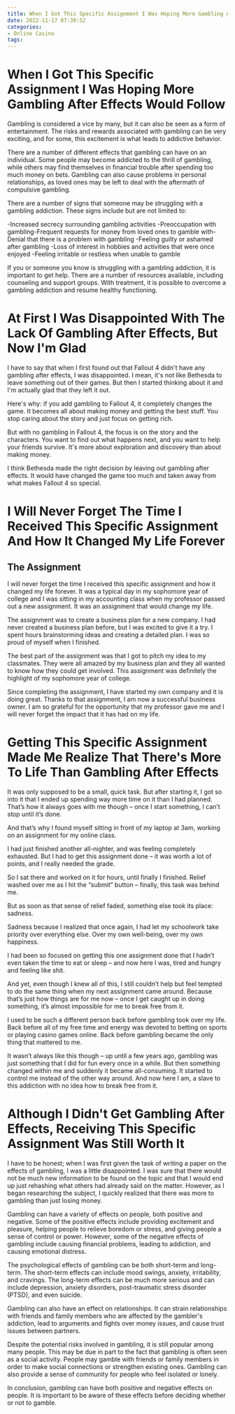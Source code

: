 ```yaml
---
title: When I Got This Specific Assignment I Was Hoping More Gambling After Effects Would Follow
date: 2022-11-17 07:39:52
categories:
- Online Casino
tags:
---
```



#  When I Got This Specific Assignment I Was Hoping More Gambling After Effects Would Follow

Gambling is considered a vice by many, but it can also be seen as a form of entertainment. The risks and rewards associated with gambling can be very exciting, and for some, this excitement is what leads to addictive behavior.

There are a number of different effects that gambling can have on an individual. Some people may become addicted to the thrill of gambling, while others may find themselves in financial trouble after spending too much money on bets. Gambling can also cause problems in personal relationships, as loved ones may be left to deal with the aftermath of compulsive gambling.

There are a number of signs that someone may be struggling with a gambling addiction. These signs include but are not limited to:

-Increased secrecy surrounding gambling activities
-Preoccupation with gambling-Frequent requests for money from loved ones to gamble with-Denial that there is a problem with gambling
-Feeling guilty or ashamed after gambling
-Loss of interest in hobbies and activities that were once enjoyed
-Feeling irritable or restless when unable to gamble

If you or someone you know is struggling with a gambling addiction, it is important to get help. There are a number of resources available, including counseling and support groups. With treatment, it is possible to overcome a gambling addiction and resume healthy functioning.

#  At First I Was Disappointed With The Lack Of Gambling After Effects, But Now I'm Glad

I have to say that when I first found out that Fallout 4 didn't have any gambling after effects, I was disappointed. I mean, it's not like Bethesda to leave something out of their games. But then I started thinking about it and I'm actually glad that they left it out.

Here's why: if you add gambling to Fallout 4, it completely changes the game. It becomes all about making money and getting the best stuff. You stop caring about the story and just focus on getting rich.

But with no gambling in Fallout 4, the focus is on the story and the characters. You want to find out what happens next, and you want to help your friends survive. It's more about exploration and discovery than about making money.

I think Bethesda made the right decision by leaving out gambling after effects. It would have changed the game too much and taken away from what makes Fallout 4 so special.

#  I Will Never Forget The Time I Received This Specific Assignment And How It Changed My Life Forever

## The Assignment

I will never forget the time I received this specific assignment and how it changed my life forever. It was a typical day in my sophomore year of college and I was sitting in my accounting class when my professor passed out a new assignment. It was an assignment that would change my life.

The assignment was to create a business plan for a new company. I had never created a business plan before, but I was excited to give it a try. I spent hours brainstorming ideas and creating a detailed plan. I was so proud of myself when I finished.

The best part of the assignment was that I got to pitch my idea to my classmates. They were all amazed by my business plan and they all wanted to know how they could get involved. This assignment was definitely the highlight of my sophomore year of college.

Since completing the assignment, I have started my own company and it is doing great. Thanks to that assignment, I am now a successful business owner. I am so grateful for the opportunity that my professor gave me and I will never forget the impact that it has had on my life.

#  Getting This Specific Assignment Made Me Realize That There's More To Life Than Gambling After Effects

It was only supposed to be a small, quick task. But after starting it, I got so into it that I ended up spending way more time on it than I had planned. That’s how it always goes with me though – once I start something, I can’t stop until it’s done.

And that’s why I found myself sitting in front of my laptop at 3am, working on an assignment for my online class.

I had just finished another all-nighter, and was feeling completely exhausted. But I had to get this assignment done – it was worth a lot of points, and I really needed the grade.

So I sat there and worked on it for hours, until finally I finished. Relief washed over me as I hit the “submit” button – finally, this task was behind me.

But as soon as that sense of relief faded, something else took its place: sadness.

Sadness because I realized that once again, I had let my schoolwork take priority over everything else. Over my own well-being, over my own happiness.

I had been so focused on getting this one assignment done that I hadn’t even taken the time to eat or sleep – and now here I was, tired and hungry and feeling like shit.

And yet, even though I knew all of this, I still couldn’t help but feel tempted to do the same thing when my next assignment came around. Because that’s just how things are for me now – once I get caught up in doing something, it’s almost impossible for me to break free from it.

I used to be such a different person back before gambling took over my life. Back before all of my free time and energy was devoted to betting on sports or playing casino games online. Back before gambling became the only thing that mattered to me.

It wasn’t always like this though – up until a few years ago, gambling was just something that I did for fun every once in a while. But then something changed within me and suddenly it became all-consuming. It started to control me instead of the other way around. And now here I am, a slave to this addiction with no idea how to break free from it.

#  Although I Didn't Get Gambling After Effects, Receiving This Specific Assignment Was Still Worth It

I have to be honest; when I was first given the task of writing a paper on the effects of gambling, I was a little disappointed. I was sure that there would not be much new information to be found on the topic and that I would end up just rehashing what others had already said on the matter. However, as I began researching the subject, I quickly realized that there was more to gambling than just losing money.

Gambling can have a variety of effects on people, both positive and negative. Some of the positive effects include providing excitement and pleasure, helping people to relieve boredom or stress, and giving people a sense of control or power. However, some of the negative effects of gambling include causing financial problems, leading to addiction, and causing emotional distress.

The psychological effects of gambling can be both short-term and long-term. The short-term effects can include mood swings, anxiety, irritability, and cravings. The long-term effects can be much more serious and can include depression, anxiety disorders, post-traumatic stress disorder (PTSD), and even suicide.

Gambling can also have an effect on relationships. It can strain relationships with friends and family members who are affected by the gambler's addiction, lead to arguments and fights over money issues, and cause trust issues between partners.

Despite the potential risks involved in gambling, it is still popular among many people. This may be due in part to the fact that gambling is often seen as a social activity. People may gamble with friends or family members in order to make social connections or strengthen existing ones. Gambling can also provide a sense of community for people who feel isolated or lonely.

In conclusion, gambling can have both positive and negative effects on people. It is important to be aware of these effects before deciding whether or not to gamble.